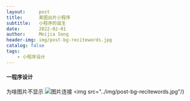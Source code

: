 ```yaml
---
layout:     post
title:      美图出片小程序
subtitle:   小程序的诞生
date:       2022-02-01
author:     Meijia Song
header-img: img/post-bg-recitewords.jpg
catalog: false
tags:
    - 小程序设计
---
```


#### 一程序设计
为啥图片不显示
![图片连接](../img/post-bg-recitewords.jpg)
<img src="../img/post-bg-recitewords.jpg"/)
